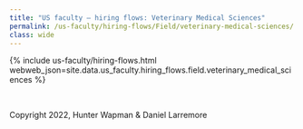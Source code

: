 ```yaml
---
title: "US faculty — hiring flows: Veterinary Medical Sciences"
permalink: /us-faculty/hiring-flows/Field/veterinary-medical-sciences/
class: wide
---
```


{% include us-faculty/hiring-flows.html webweb_json=site.data.us_faculty.hiring_flows.field.veterinary_medical_sciences %}

<br>

Copyright 2022, Hunter Wapman & Daniel Larremore